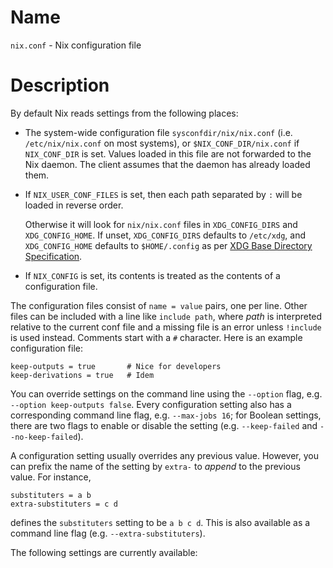 # Name

`nix.conf` - Nix configuration file

# Description

By default Nix reads settings from the following places:

  - The system-wide configuration file `sysconfdir/nix/nix.conf` (i.e.
    `/etc/nix/nix.conf` on most systems), or `$NIX_CONF_DIR/nix.conf` if
    `NIX_CONF_DIR` is set. Values loaded in this file are not forwarded
    to the Nix daemon. The client assumes that the daemon has already
    loaded them.

  - If `NIX_USER_CONF_FILES` is set, then each path separated by `:`
    will be loaded in reverse order.

    Otherwise it will look for `nix/nix.conf` files in `XDG_CONFIG_DIRS`
    and `XDG_CONFIG_HOME`. If unset, `XDG_CONFIG_DIRS` defaults to
    `/etc/xdg`, and `XDG_CONFIG_HOME` defaults to `$HOME/.config`
    as per [XDG Base Directory Specification](https://specifications.freedesktop.org/basedir-spec/basedir-spec-latest.html).

  - If `NIX_CONFIG` is set, its contents is treated as the contents of
    a configuration file.

The configuration files consist of `name = value` pairs, one per
line. Other files can be included with a line like `include path`,
where *path* is interpreted relative to the current conf file and a
missing file is an error unless `!include` is used instead. Comments
start with a `#` character. Here is an example configuration file:

    keep-outputs = true       # Nice for developers
    keep-derivations = true   # Idem

You can override settings on the command line using the `--option`
flag, e.g. `--option keep-outputs false`. Every configuration setting
also has a corresponding command line flag, e.g. `--max-jobs 16`; for
Boolean settings, there are two flags to enable or disable the setting
(e.g. `--keep-failed` and `--no-keep-failed`).

A configuration setting usually overrides any previous value. However,
you can prefix the name of the setting by `extra-` to *append* to the
previous value. For instance,

    substituters = a b
    extra-substituters = c d

defines the `substituters` setting to be `a b c d`. This is also
available as a command line flag (e.g. `--extra-substituters`).

The following settings are currently available:

